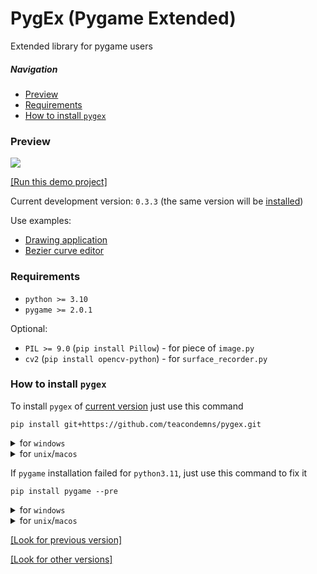 # PygEx (Pygame Extended)
Extended library for pygame users

##### Navigation
- [Preview](#preview)
- [Requirements](#requirements)
- [How to install `pygex`](#how-to-install-pygex)

### Preview

![](https://github.com/TeaCondemns/pygex/releases/download/v0.3.2/preview.gif)

[[Run this demo project]](https://github.com/teacondemns/pygex/releases/tag/v0.3.2)

Current development version: `0.3.3` (the same version will be [installed](#how-to-install-pygex))

Use examples:
- [Drawing application](https://github.com/teacondemns/vector-paint)
- [Bezier curve editor](https://github.com/teacondemns/bezier-curve)

<!--
This module include:
- More advanced mouse controller (`mouse.py`: each button can be in one of four pressing statuses: not pressed, button down, held, button up)
- More advanced keys input controller (`input.py`: each key can be in one of five pressing statuses: not pressed, key down, held, key up; key up or key hold for first 0.5s and after that 0.1s)
- Extensive functionality for manipulating color (by default, all color values of this module are accepted as an argument of functions that are not included in the submodule color.py, are expected only in HEX or AHEX format, and not as in pygame - HEXA, but accepted in RGBA format as and in pygame)
- Function for calculating the Bézier curve (`math.py`)
- Functions for Gaussian blur, mask cutting, generate gradient Surface, and corner rounding for pygame Surface (`image.py`)
- Function for more convenient text rendering, with the ability to buffer the font by size, as well as render text by font size both unaligned in any way, and aligned with extensive settings (`text.py`: `pygex.text.render_aligned_text(...)` - also include `align` `=` `pygex.text.ALIGN_LEFT` or `pygex.text.ALIGN_RIGHT` or `pygex.text.ALIGN_CENTER` or `pygex.text.ALIGN_BLOCK`, `line_spacing`, `line_number`, `paragraph_space`, `size` `=` `(..., ...)` or `(SIZE_WRAP_CONTENT, ...)` or `(..., SIZE_WRAP_CONTENT)` or `(SIZE_WRAP_CONTENT, SIZE_WRAP_CONTENT)`)
- Drawing the simplest grid (`draw.py`)
- Convenient interface for creating and managing a window (`window.py`: taking screenshots, showing toasts, better full screen mode toggle system, `pygex.mouse` and `pygex.input` are also integrated into this interface)
- Interface for toasts (short text messages) displaying (`gui/toast.py`)
- Interface for text hints displaying (`gui/hint.py`)
-->

### Requirements
- `python >= 3.10`
- `pygame >= 2.0.1`

Optional:
- `PIL >= 9.0` (`pip install Pillow`) - for piece of `image.py`
- `cv2` (`pip install opencv-python`) - for `surface_recorder.py`

### How to install `pygex`
To install `pygex` of [current version](#preview) just use this command
```
pip install git+https://github.com/teacondemns/pygex.git
```

<details>
  <summary>for <code>windows</code></summary>
  

```
py -m pip install git+https://github.com/teacondemns/pygex.git
```
</details>

<details>
  <summary>for <code>unix</code>/<code>macos</code></summary>
  

```
python3 -m pip install git+https://github.com/teacondemns/pygex.git
```
</details>

If `pygame` installation failed for `python3.11`, just use this command to fix it
```
pip install pygame --pre
```

<details>
  <summary>for <code>windows</code></summary>
  

```
py -m pip install pygame --pre
```
</details>

<details>
  <summary>for <code>unix</code>/<code>macos</code></summary>
  

```
python3 -m pip install pygame --pre
```
</details>

[[Look for previous version]](https://github.com/teacondemns/pygex/releases/tag/v0.3.2)

[[Look for other versions]](https://github.com/teacondemns/pygex/releases)
